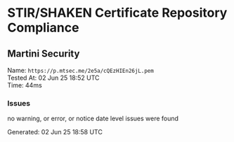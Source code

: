 # STIR/SHAKEN Certificate Repository Compliance

## Martini Security

Name: `https://p.mtsec.me/2e5a/cQEzHIEn26jL.pem`\
Tested At: 02 Jun 25 18:52 UTC\
Time: 44ms

### Issues

no warning, or error, or notice date level issues were found

Generated: 02 Jun 25 18:58 UTC